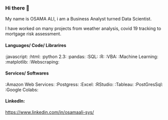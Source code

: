### Hi there 👋

<!--
**osamaali-sys/osamaali-sys** is a ✨ _special_ ✨ repository because its `README.md` (this file) appears on your GitHub profile.

Here are some ideas to get you started:

- 🔭 I’m currently working on ...
- 🌱 I’m currently learning ...
- 👯 I’m looking to collaborate on ...
- 🤔 I’m looking for help with ...
- 💬 Ask me about ...
- 📫 How to reach me: ...
- 😄 Pronouns: ...
- ⚡ Fun fact: ...
-->

My name is OSAMA ALI, i am a Business Analyst turned Data Scientist. 

I have worked on many projects from weather analysis, covid 19 tracking to mortgage risk assessment. 


#### Languages/ Code/ Librarires

:javascript:   :html:  :python 2.3:  :pandas:   :SQL:  :R:  :VBA:   :Machine Learning:  :matplotlib:   :Webscraping:


#### Services/ Softwares

:Amazon Web Services:  :Postgress:   :Excel:   :RStudio:  :Tableau:   :PostGresSql:   :Google Colabs:



#### LinkedIn:
https://www.linkedin.com/in/osamaali-sys/
